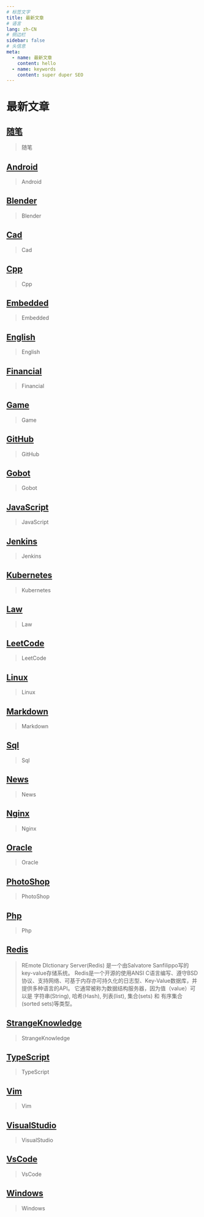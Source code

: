 ```yaml
---
# 标签文字
title: 最新文章
# 语言
lang: zh-CN
# 侧边栏
sidebar: false
# 头信息
meta:
  - name: 最新文章 
    content: hello
  - name: keywords
    content: super duper SEO
---
```


# 最新文章
## [随笔](/all/随笔/)  
> 随笔

## [Android](/all/qianqian/Android/)  
> Android

## [Blender](/all/qianqian/Blender/)  
> Blender

## [Cad](/all/qianqian/Cad/)  
> Cad

## [Cpp](/all/qianqian/Cpp/)  
> Cpp

## [Embedded](/all/qianqian/Embedded/)  
> Embedded

## [English](/all/qianqian/English/)  
> English

## [Financial](/all/qianqian/Financial/)  
> Financial

## [Game](/all/qianqian/Game/)  
> Game

## [GitHub](/all/qianqian/GitHub/)  
> GitHub

## [Gobot](/all/qianqian/Gobot/)  
> Gobot

## [JavaScript](/all/qianqian/JavaScript/)  
> JavaScript

## [Jenkins](/all/qianqian/Jenkins/)  
> Jenkins

## [Kubernetes](/all/qianqian/Kubernetes/)  
> Kubernetes

## [Law](/all/qianqian/Law/)  
> Law

## [LeetCode](/all/qianqian/LeetCode/)  
> LeetCode

## [Linux](/all/qianqian/Linux/)  
> Linux

## [Markdown](/all/qianqian/Markdown/)  
> Markdown

## [Sql](/all/qianqian/Sql/)  
> Sql

## [News](/all/qianqian/News/)  
> News

## [Nginx](/all/qianqian/Nginx/)  
> Nginx

## [Oracle](/all/qianqian/Oracle/)  
> Oracle

## [PhotoShop](/all/qianqian/PhotoShop/)  
> PhotoShop

## [Php](/all/qianqian/Php/)  
> Php

## [Redis](/all/qianqian/Redis/)  
> REmote DIctionary Server(Redis) 是一个由Salvatore Sanfilippo写的key-value存储系统。 Redis是一个开源的使用ANSI C语言编写、遵守BSD协议、支持网络、可基于内存亦可持久化的日志型、Key-Value数据库，并提供多种语言的API。 它通常被称为数据结构服务器，因为值（value）可以是 字符串(String), 哈希(Hash), 列表(list), 集合(sets) 和 有序集合(sorted sets)等类型。

## [StrangeKnowledge](/all/qianqian/StrangeKnowledge/)  
> StrangeKnowledge

## [TypeScript](/all/qianqian/TypeScript/)  
> TypeScript

## [Vim](/all/qianqian/Vim/)  
> Vim

## [VisualStudio](/all/qianqian/VisualStudio/)  
> VisualStudio

## [VsCode](/all/qianqian/VsCode/)  
> VsCode

## [Windows](/all/qianqian/Windows/)  
> Windows

